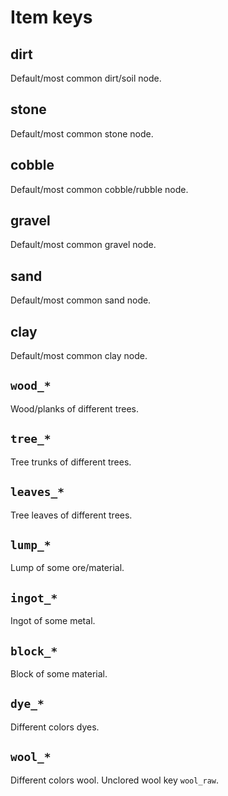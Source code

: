 # Item keys

## dirt

Default/most common dirt/soil node.

## stone

Default/most common stone node.

## cobble

Default/most common cobble/rubble node.

## gravel

Default/most common gravel node.

## sand

Default/most common sand node.

## clay

Default/most common clay node.

## `wood_*`

Wood/planks of different trees.

## `tree_*`

Tree trunks of different trees.

## `leaves_*`

Tree leaves of different trees.

## `lump_*`

Lump of some ore/material.

## `ingot_*`

Ingot of some metal.

## `block_*`

Block of some material.

## `dye_*`

Different colors dyes.

## `wool_*`

Different colors wool. Unclored wool key `wool_raw`.

